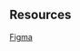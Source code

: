 ## Resources

[Figma](https://www.figma.com/proto/oFBQ9FwG7vgtl7KNfjNRcs/Untitled?node-id=57-2&starting-point-node-id=57%3A2&locale=en)
